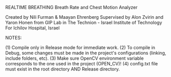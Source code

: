 
REALTIME BREATHING Breath Rate and Chest Motion Analyzer

Created by Nili Furman & Maayan Ehrenberg
Supervised by Alon Zvirin and Yaron Honen from GIP Lab in The Technion - Israel Institute of Technology
For Ichilov Hospital, Israel

NOTES:

(1) Compile only in Release mode for immediate work.
(2) To compile in Debug, some changes must be made in the project's configurations (linking, include folders, etc).
(3) Make sure OpenCV environment variable corresponds to the one used in the project (OPEN_CV)!
(4) config.txt file must exist in the root directory AND Release directory.
